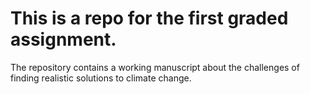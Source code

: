 # This is a repo for the first graded assignment.

The repository contains a working manuscript about the challenges of finding realistic solutions to climate change.